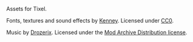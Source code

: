Assets for Tixel.

Fonts, textures and sound effects by [Kenney](https://kenney.nl).
Licensed under [CC0](https://creativecommons.org/publicdomain/zero/1.0/).

Music by [Drozerix](https://modarchive.org/index.php?request=view_profile&query=84702).
Licensed under the [Mod Archive Distribution license](https://modarchive.org/index.php?terms-upload).
